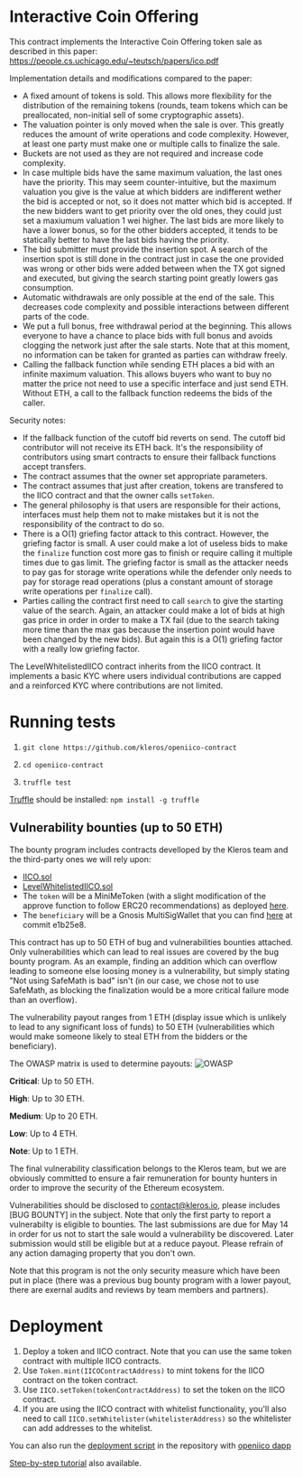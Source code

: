 # Interactive Coin Offering


This contract implements the Interactive Coin Offering token sale as described in this paper:
https://people.cs.uchicago.edu/~teutsch/papers/ico.pdf

Implementation details and modifications compared to the paper:
- A fixed amount of tokens is sold. This allows more flexibility for the distribution of the remaining tokens (rounds, team tokens which can be preallocated, non-initial sell of some cryptographic assets).
- The valuation pointer is only moved when the sale is over. This greatly reduces the amount of write operations and code complexity. However, at least one party must make one or multiple calls to finalize the sale.
- Buckets are not used as they are not required and increase code complexity.
- In case multiple bids have the same maximum valuation, the last ones have the priority. This may seem counter-intuitive, but the maximum valuation you give is the value at which bidders are indifferent wether the bid is accepted or not, so it does not matter which bid is accepted. If the new bidders want to get priority over the old ones, they could just set a maxiumum valuation 1 wei higher. The last bids are more likely to have a lower bonus, so for the other bidders accepted, it tends to be statically better to have the last bids having the priority.
- The bid submitter must provide the insertion spot. A search of the insertion spot is still done in the contract just in case the one provided was wrong or other bids were added between when the TX got signed and executed, but giving the search starting point greatly lowers gas consumption.
- Automatic withdrawals are only possible at the end of the sale. This decreases code complexity and possible interactions between different parts of the code.
- We put a full bonus, free withdrawal period at the beginning. This allows everyone to have a chance to place bids with full bonus and avoids clogging the network just after the sale starts. Note that at this moment, no information can be taken for granted as parties can withdraw freely.
- Calling the fallback function while sending ETH places a bid with an infinite maximum valuation. This allows buyers who want to buy no matter the price not need to use a specific interface and just send ETH. Without ETH, a call to the fallback function redeems the bids of the caller.

Security notes:
- If the fallback function of the cutoff bid reverts on send. The cutoff bid contributor will not receive its ETH back. It's the responsibility of contributors using smart contracts to ensure their fallback functions accept transfers.
- The contract assumes that the owner set appropriate parameters.
- The contract assumes that just after creation, tokens are transfered to the IICO contract and that the owner calls `setToken`.
- The general philosophy is that users are responsible for their actions, interfaces must help them not to make mistakes but it is not the responsibility of the contract to do so.
- There is a O(1) griefing factor attack to this contract. However, the griefing factor is small. A user could make a lot of useless bids to make the `finalize` function cost more gas to finish or require calling it multiple times due to gas limit.
The griefing factor is small as the attacker needs to pay gas for storage write operations while the defender only needs to pay for storage read operations (plus a constant amount of storage write operations per `finalize` call).
- Parties calling the contract first need to call `search` to give the starting value of the search. Again, an attacker could make a lot of bids at high gas price in order in order to make a TX fail (due to the search taking more time than the max gas because the insertion point would have been changed by the new bids). But again this is a O(1) griefing factor with a really low griefing factor.

The LevelWhitelistedIICO contract inherits from the IICO contract. It implements a basic KYC where users individual contributions are capped and a reinforced KYC where contributions are not limited.


# Running tests

1. `git clone https://github.com/kleros/openiico-contract`

2. `cd openiico-contract`

3. `truffle test`

[Truffle](http://truffleframework.com/) should be installed: `npm install -g truffle`

## Vulnerability bounties (up to 50 ETH)

The bounty program includes contracts develloped by the Kleros team and the third-party ones we will rely upon:
- [IICO.sol](https://github.com/kleros/openiico-contract/blob/master/contracts/IICO.sol)
- [LevelWhitelistedIICO.sol](https://github.com/kleros/openiico-contract/blob/master/contracts/LevelWhitelistedIICO.sol)
- The `token` will be a MiniMeToken (with a slight modification of the approve function to follow ERC20 recommendations) as deployed [here](https://etherscan.io/address/0x93ED3FBe21207Ec2E8f2d3c3de6e058Cb73Bc04d#code).
- The `beneficiary` will be a Gnosis MultiSigWallet that you can find [here](https://github.com/gnosis/MultiSigWallet/blob/master/contracts/MultiSigWallet.sol) at commit e1b25e8.

This contract has up to 50 ETH of bug and vulnerabilities bounties attached.
Only vulnerabilities which can lead to real issues are covered by the bug bounty program. As an example, finding an addition which can overflow leading to someone else loosing money is a vulnerability, but simply stating "Not using SafeMath is bad" isn't (in our case, we chose not to use SafeMath, as blocking the finalization would be a more critical failure mode than an overflow).

The vulnerability payout ranges from 1 ETH (display issue which is unlikely to lead to any significant loss of funds) to 50 ETH (vulnerabilities which would make someone likely to steal ETH from the bidders or the beneficiary).

The OWASP matrix is used to determine payouts:
![OWASP](https://raw.githubusercontent.com/kleros/openiico-contract/master/owasp.png "OWASP")

**Critical**: Up to 50 ETH.

**High**: Up to 30 ETH.

**Medium**: Up to 20 ETH.

**Low**: Up to 4 ETH.

**Note**: Up to 1 ETH.

The final vulnerability classification belongs to the Kleros team, but we are obviously committed to ensure a fair remuneration for bounty hunters in order to improve the security of the Ethereum ecosystem.

Vulnerabilities should be disclosed to contact@kleros.io, please includes [BUG BOUNTY] in the subject. Note that only the first party to report a vulnerabilty is eligible to bounties. The last submissions are due for May 14 in order for us not to start the sale would a vulnerability be discovered. Later submission would still be eligible but at a reduce payout.
Please refrain of any action damaging property that you don't own.

Note that this program is not the only security measure which have been put in place (there was a previous bug bounty program with a lower payout, there are exernal audits and reviews by team members and partners).

# Deployment

1. Deploy a token and IICO contract. Note that you can use the same token contract with multiple IICO contracts.
2. Use `Token.mint(IICOContractAddress)` to mint tokens for the IICO contract on the token contract.
3. Use `IICO.setToken(tokenContractAddress)` to set the token on the IICO contract.
4. If you are using the IICO contract with whitelist functionality, you'll also need to call `IICO.setWhitelister(whitelisterAddress)` so the whitelister can add addresses to the whitelist.

You can also run the [deployment script](https://github.com/kleros/openiico/blob/develop/src/scripts/set-up-sale.js) in the repository with [openiico dapp](https://github.com/kleros/openiico)

[Step-by-step tutorial](https://steemit.com/kleros/@genesisre/kleros-interactive-ico-iico-deploy-your-version-and-try-it-out) also available.
